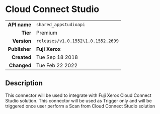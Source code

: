 # Cloud Connect Studio
| | |
|-:|-|
|**API name**|`shared_appstudioapi`|
|**Tier**|Premium|
|**Version**|`releases/v1.0.1552\1.0.1552.2699`|
|**Publisher**|**Fuji Xerox**|
|**Created**|Tue Sep 18 2018|
|**Changed**|Tue Feb 22 2022|

## Description
This connector will be used to integrate with Fuji Xerox Cloud Connect Studio solution. This connector will be used as Trigger only and will be triggered once user perform a Scan from Cloud Connect Studio solution
